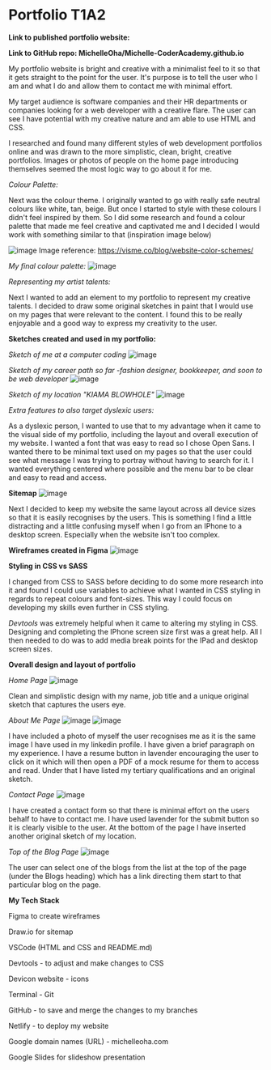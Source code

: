 # Portfolio T1A2

**Link to published portfolio website:**

**Link to GitHub repo: MichelleOha/Michelle-CoderAcademy.github.io**

My portfolio website is bright and creative with a minimalist feel to it so that it gets straight to the point for the user. It's purpose is to tell the user who I am and what I do and allow them to contact me with minimal effort.

My target audience is software companies and their HR departments or companies looking for a web developer with a creative flare. The user can see I have potential with my creative nature and am able to use HTML and CSS.

I researched and found many different styles of web development portfolios online and was drawn to the more simplistic, clean, bright, creative portfolios. Images or photos of people on the home page introducing themselves seemed the most logic way to go about it for me.

_Colour Palette:_

Next was the colour theme. I originally wanted to go with really safe neutral colours like white, tan, beige. But once I started to style with these colours I didn't feel inspired by them. So I did some research and found a colour palette that made me feel creative and captivated me and I decided I would work with something similar to that (inspiration image below)

![image](./assets/colour-palette.png)
Image reference: https://visme.co/blog/website-color-schemes/

_My final colour palette:_
![image](./assets/my-colour-palette.png)

_Representing my artist talents:_

Next I wanted to add an element to my portfolio to represent my creative talents. I decided to draw some original sketches in paint that I would use on my pages that were relevant to the content. I found this to be really enjoyable and a good way to express my creativity to the user.

**Sketches created and used in my portfolio:**

_Sketch of me at a computer coding_
![image](./assets/Image.png)

_Sketch of my career path so far -fashion designer, bookkeeper, and soon to be web developer_
![image](./assets/jackdollkey.png)

_Sketch of my location "KIAMA BLOWHOLE"_
![image](./assets/kiama3.png)

_Extra features to also target dyslexic users:_

As a dyslexic person, I wanted to use that to my advantage when it came to the visual side of my portfolio, including the layout and overall execution of my website. I wanted a font that was easy to read so I chose Open Sans. I wanted there to be minimal text used on my pages so that the user could see what message I was trying to portray without having to search for it. I wanted everything centered where possible and the menu bar to be clear and easy to read and access.

**Sitemap**
![image](<./assets/portfolio_sitemap.drawio%20(2).png>)

Next I decided to keep my website the same layout across all device sizes so that it is easily recognises by the users. This is something I find a little distracting and a little confusing myself when I go from an IPhone to a desktop screen. Especially when the website isn't too complex.

**Wireframes created in Figma**
![image](./assets/wireframes-T1A2.png)

**Styling in CSS vs SASS**

I changed from CSS to SASS before deciding to do some more research into it and found I could use variables to achieve what I wanted in CSS styling in regards to repeat colours and font-sizes. This way I could focus on developing my skills even further in CSS styling.

_Devtools_ was extremely helpful when it came to altering my styling in CSS. Designing and completing the IPhone screen size first was a great help. All I then needed to do was to add media break points for the IPad and desktop screen sizes.

**Overall design and layout of portfolio**

_Home Page_
![image](./assets/home-page.png)

Clean and simplistic design with my name, job title and a unique original sketch that captures the users eye.

_About Me Page_
![image](./assets/about-me-page.png)
![image](./assets/about-me-page2.png)

I have included a photo of myself the user recognises me as it is the same image I have used in my linkedin profile. I have given a brief paragraph on my experience. I have a resume button in lavender encouraging the user to click on it which will then open a PDF of a mock resume for them to access and read. Under that I have listed my tertiary qualifications and an original sketch.

_Contact Page_
![image](./assets/contacts-page.png)

I have created a contact form so that there is minimal effort on the users behalf to have to contact me. I have used lavender for the submit button so it is clearly visible to the user. At the bottom of the page I have inserted another original sketch of my location.

_Top of the Blog Page_
![image](./assets/blogs-page.png)

The user can select one of the blogs from the list at the top of the page (under the Blogs heading) which has a link directing them start to that particular blog on the page.

**My Tech Stack**

Figma to create wireframes

Draw.io for sitemap

VSCode (HTML and CSS and README.md)

Devtools - to adjust and make changes to CSS

Devicon website - icons

Terminal - Git

GitHub - to save and merge the changes to my branches

Netlify - to deploy my website

Google domain names (URL) - michelleoha.com

Google Slides for slideshow presentation
